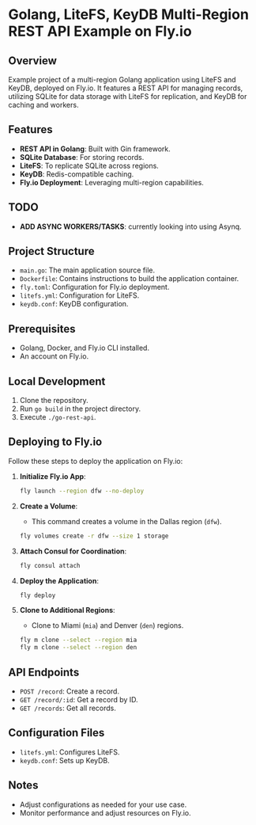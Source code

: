 # Golang, LiteFS, KeyDB Multi-Region REST API Example on Fly.io

## Overview

Example project of a multi-region Golang application using LiteFS and KeyDB, deployed on Fly.io. It features a REST API for managing records, utilizing SQLite for data storage with LiteFS for replication, and KeyDB for caching and workers.

## Features

- **REST API in Golang**: Built with Gin framework.
- **SQLite Database**: For storing records.
- **LiteFS**: To replicate SQLite across regions.
- **KeyDB**: Redis-compatible caching.
- **Fly.io Deployment**: Leveraging multi-region capabilities.

## TODO

- **ADD ASYNC WORKERS/TASKS**: currently looking into using Asynq.

## Project Structure

- `main.go`: The main application source file.
- `Dockerfile`: Contains instructions to build the application container.
- `fly.toml`: Configuration for Fly.io deployment.
- `litefs.yml`: Configuration for LiteFS.
- `keydb.conf`: KeyDB configuration.

## Prerequisites

- Golang, Docker, and Fly.io CLI installed.
- An account on Fly.io.

## Local Development

1. Clone the repository.
2. Run `go build` in the project directory.
3. Execute `./go-rest-api`.

## Deploying to Fly.io

Follow these steps to deploy the application on Fly.io:

1. **Initialize Fly.io App**:

   ```bash
   fly launch --region dfw --no-deploy
   ```

2. **Create a Volume**:

   - This command creates a volume in the Dallas region (`dfw`).

   ```bash
   fly volumes create -r dfw --size 1 storage
   ```

3. **Attach Consul for Coordination**:

   ```bash
   fly consul attach
   ```

4. **Deploy the Application**:

   ```bash
   fly deploy
   ```

5. **Clone to Additional Regions**:
   - Clone to Miami (`mia`) and Denver (`den`) regions.
   ```bash
   fly m clone --select --region mia
   fly m clone --select --region den
   ```

## API Endpoints

- `POST /record`: Create a record.
- `GET /record/:id`: Get a record by ID.
- `GET /records`: Get all records.

## Configuration Files

- `litefs.yml`: Configures LiteFS.
- `keydb.conf`: Sets up KeyDB.

## Notes

- Adjust configurations as needed for your use case.
- Monitor performance and adjust resources on Fly.io.
